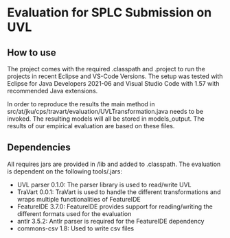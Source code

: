 # Evaluation for SPLC Submission on UVL


## How to use

The project comes with the required .classpath and .project to run the projects in recent Eclipse and VS-Code Versions.
The setup was tested with Eclipse for Java Developers 2021-06 and Visual Studio Code with 1.57 with recommended Java extensions.

In order to reproduce the results the main method in src/at/jku/cps/travart/evaluation/UVLTransformation.java needs to be invoked.
The resulting models will all be stored in models_output.
The results of our empirical evaluation are based on these files.



## Dependencies
All requires jars are provided in /lib and added to .classpath.
The evaluation is dependent on the following tools/.jars:

* UVL parser 0.1.0: The parser library is used to read/write UVL
* TraVart 0.0.1: TraVart is used to handle the different transformations and wraps multiple functionalities of FeatureIDE
* FeatureIDE 3.7.0: FeatureIDE provides support for reading/writing the different formats used for the evaluation
* antlr 3.5.2: Antlr parser is required for the FeatureIDE dependency
* commons-csv 1.8: Used to write csv files


 


